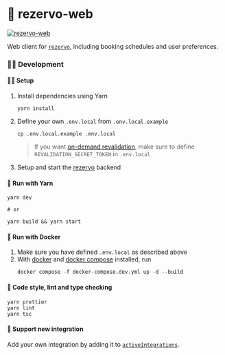 # 🤸 rezervo-web

[![rezervo-web](https://img.shields.io/badge/ghcr.io-mathiazom%2Frezervo--web-blue?logo=docker)](https://github.com/users/mathiazom/packages/container/package/rezervo-web)

Web client for [`rezervo`](https://github.com/mathiazom/rezervo), including booking schedules and user preferences.

### 🧑‍💻 Development

#### 🧑‍🔧 Setup

1. Install dependencies using Yarn
   ```shell
   yarn install
   ```
2. Define your own `.env.local` from `.env.local.example`
   ```shell
   cp .env.local.example .env.local
   ```
   > If you want [on-demand revalidation](https://nextjs.org/docs/basic-features/data-fetching/incremental-static-regeneration#on-demand-revalidation), make sure to define `REVALIDATION_SECRET_TOKEN` in `.env.local`
3. Setup and start the [rezervo](https://github.com/mathiazom/rezervo) backend

#### 🧶 Run with Yarn

```shell
yarn dev

# or

yarn build && yarn start
```

#### 🐋 Run with Docker

1. Make sure you have defined `.env.local` as described above
2. With [docker](https://docs.docker.com/get-docker/) and [docker compose](https://docs.docker.com/compose/) installed, run
   ```shell
   docker compose -f docker-compose.dev.yml up -d --build
   ```

#### 🧹 Code style, lint and type checking

```shell
yarn prettier
yarn lint
yarn tsc
```

#### 🔌 Support new integration

Add your own integration by adding it to [`activeIntegrations`](src/lib/integrations/active.ts).
